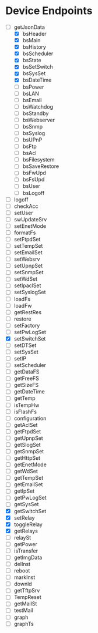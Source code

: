 # Device Endpoints

* [ ] getJsonData
    - [x] bsHeader
    - [x] bsMain
    - [x] bsHistory
    - [x] bsScheduler
    - [x] bsState
    - [x] bsSetSwitch
    - [x] bsSysSet
    - [x] bsDateTime
    - [ ] bsPower
    - [ ] bsLAN
    - [ ] bsEmail
    - [ ] bsWatchdog
    - [ ] bsStandby
    - [ ] bsWebserver
    - [ ] bsSnmp
    - [ ] bsSyslog
    - [ ] bsUPnP
    - [ ] bsFtp
    - [ ] bsAcl
    - [ ] bsFilesystem
    - [ ] bsSaveRestore
    - [ ] bsFwUpd
    - [ ] bsFsUpd
    - [ ] bsUser
    - [ ] bsLogoff
* [ ] logoff
* [ ] checkAcc
* [ ] setUser
* [ ] swUpdateSrv
* [ ] setEnetMode
* [ ] formatFs
* [ ] setFtpdSet
* [ ] setTempSet
* [ ] setEmailSet
* [ ] setWebsrv
* [ ] setUpnpSet
* [ ] setSnmpSet
* [ ] setWdSet
* [ ] setIpaclSet
* [ ] setSyslogSet
* [ ] loadFs
* [ ] loadFw
* [ ] getRestRes
* [ ] restore
* [ ] setFactory
* [ ] setPwLogSet
* [x] setSwitchSet
* [ ] setDTSet
* [ ] setSysSet
* [ ] setIP
* [ ] setScheduler
* [ ] getDataFS
* [ ] getFreeFS
* [ ] getSizeFS
* [ ] getDateTime
* [ ] getTemp
* [ ] isTempHw
* [ ] isFlashFs
* [ ] configuration
* [ ] getAclSet
* [ ] getFtpdSet
* [ ] getUpnpSet
* [ ] getSlogSet
* [ ] getSnmpSet
* [ ] getHttpSet
* [ ] getEnetMode
* [ ] getWdSet
* [ ] getTempSet
* [ ] getEmailSet
* [ ] getIpSet
* [ ] getPwLogSet
* [ ] getSysSet
* [x] getSwitchSet
* [x] setRelay
* [x] toggleRelay
* [x] getRelays
* [ ] relaySt
* [ ] getPower
* [ ] isTransfer
* [ ] getImgData
* [ ] delInst
* [ ] reboot
* [ ] markInst
* [ ] downld
* [ ] getTftpSrv
* [ ] TempReset
* [ ] getMailSt
* [ ] testMail
* [ ] graph
* [ ] graphTs
